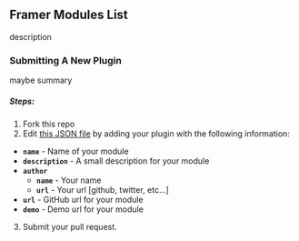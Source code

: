 ## Framer Modules List

description


### Submitting A New Plugin

maybe summary

##### Steps:
1. Fork this repo
2. Edit [this JSON file](https://github.com/interacthings/framer-modules-list/blob/master/modules.json) by adding your plugin with the following information:
  - **`name`** - Name of your module
  - **`description`** - A small description for your module
  - **`author`**
    - **`name`** - Your name
    - **`url`** - Your url [github, twitter, etc...]
  - **`url`** - GitHub url for your module
  - **`demo`** - Demo url for your module
3. Submit your pull request.
